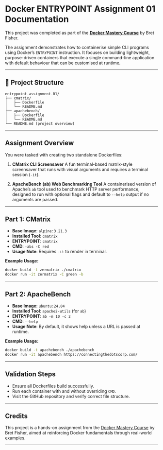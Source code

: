 # Docker ENTRYPOINT Assignment 01 Documentation

This project was completed as part of the **[Docker Mastery Course](https://www.udemy.com/course/docker-mastery/)** by Bret Fisher.

The assignment demonstrates how to containerise simple CLI programs using Docker’s `ENTRYPOINT` instruction. It focuses on building lightweight, purpose-driven containers that execute a single command-line application with default behaviour that can be customised at runtime.

---

## 📁 Project Structure

```
entrypoint-assignment-01/
├── cmatrix/
│   ├── Dockerfile
│   └── README.md
├── apachebench/
│   ├── Dockerfile
│   └── README.md
└── README.md (project overview)
```

---

## Assignment Overview

You were tasked with creating two standalone Dockerfiles:

1. **CMatrix CLI Screensaver**
   A fun terminal-based matrix-style screensaver that runs with visual arguments and requires a terminal session (`-it`).

2. **ApacheBench (ab) Web Benchmarking Tool**
   A containerised version of Apache’s `ab` tool used to benchmark HTTP server performance, designed to run with optional flags and default to `--help` output if no arguments are passed.

---

## Part 1: CMatrix

* **Base Image**: `alpine:3.21.3`
* **Installed Tool**: `cmatrix`
* **ENTRYPOINT**: `cmatrix`
* **CMD**: `-abs -C red`
* **Usage Note**: Requires `-it` to render in terminal.

**Example Usage:**

```bash
docker build -t zermatrix ./cmatrix
docker run -it zermatrix -C green -b
```

---

## Part 2: ApacheBench

* **Base Image**: `ubuntu:24.04`
* **Installed Tool**: `apache2-utils` (for `ab`)
* **ENTRYPOINT**: `ab -n 10 -c 2`
* **CMD**: `--help`
* **Usage Note**: By default, it shows help unless a URL is passed at runtime.

**Example Usage:**

```bash
docker build -t apachebench ./apachebench
docker run -it apachebench https://connectingthedotscorp.com/
```

---

## Validation Steps

* Ensure all Dockerfiles build successfully.
* Run each container with and without overriding `CMD`.
* Visit the GitHub repository and verify correct file structure.

---

## Credits

This project is a hands-on assignment from the [Docker Mastery Course](https://www.udemy.com/course/docker-mastery/) by Bret Fisher, aimed at reinforcing Docker fundamentals through real-world examples.

---